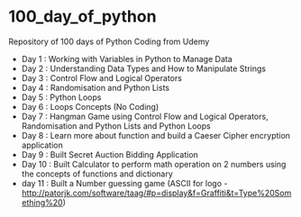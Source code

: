 # 100_day_of_python
Repository of 100 days of Python Coding from Udemy

* Day 1  : Working with Variables in Python to Manage Data
* Day 2  : Understanding Data Types and How to Manipulate Strings
* Day 3  : Control Flow and Logical Operators
* Day 4  : Randomisation and Python Lists
* Day 5  : Python Loops
* Day 6  : Loops Concepts (No Coding)
* Day 7  : Hangman Game using Control Flow and Logical Operators, Randomisation and Python Lists and Python Loops
* Day 8  : Learn more about function and build a Caeser Cipher encryption application
* Day 9  : Built Secret Auction Bidding Application
* Day 10 : Built Calculator to perform math operation on 2 numbers using the concepts of functions and dictionary
* day 11 : Built a Number guessing game (ASCII for logo - http://patorjk.com/software/taag/#p=display&f=Graffiti&t=Type%20Something%20)